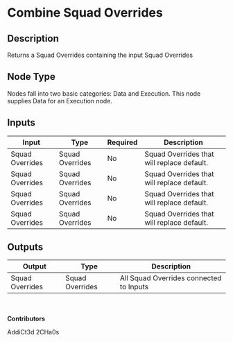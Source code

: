 # Combine Squad Overrides

## Description
Returns a Squad Overrides containing the input Squad Overrides

## Node Type
Nodes fall into two basic categories: Data and Execution. This node supplies Data for an Execution node.

## Inputs
| Input            | Type             | Required | Description												    |
|------------------|------------------|----------|--------------------------------------------------------------|
| Squad Overrides | Squad Overrides | No | Squad Overrides that will replace default.  |
| Squad Overrides | Squad Overrides | No | Squad Overrides that will replace default.  |
| Squad Overrides | Squad Overrides | No | Squad Overrides that will replace default.  |
| Squad Overrides | Squad Overrides | No | Squad Overrides that will replace default.  |

## Outputs
| Output           | Type             | Description												     |
|------------------|------------------|--------------------------------------------------------------|
| Squad Overrides | Squad Overrides | All Squad Overrides connected to Inputs |

\
\
**Contributors**

AddiCt3d 2CHa0s